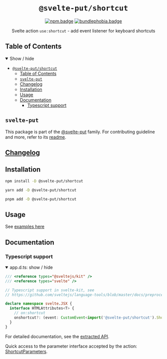 <div align="center">

# `@svelte-put/shortcut`

[![npm.badge]][npm] [![bundlephobia.badge]][bundlephobia]

Svelte action `use:shortcut` - add event listener for keyboard shortcuts

</div>

## Table of Contents

<details open>
  <summary>Show / hide</summary>

- [`@svelte-put/shortcut`](#svelte-putshortcut)
  - [Table of Contents](#table-of-contents)
  - [`svelte-put`](#svelte-put)
  - [Changelog](#changelog)
  - [Installation](#installation)
  - [Usage](#usage)
  - [Documentation](#documentation)
    - [Typescript support](#typescript-support)

</details>

## `svelte-put`

This package is part of the [@svelte-put][github.monorepo] family. For contributing guideline and more, refer to its [readme][github.monorepo].

## [Changelog][github.changelog]

## Installation

```bash
npm install -D @svelte-put/shortcut
```

```bash
yarn add -D @svelte-put/shortcut
```

```bash
pnpm add -D @svelte-put/shortcut
```

## Usage

See [examples here](https://github.com/vnphanquang/svelte-put/blob/main/packages/actions/shortcut/api/docs/shortcut.shortcut.md#example)

</details>

## Documentation

### Typescript support

<details open>
  <summary> app.d.ts: show / hide </summary>

```typescript
/// <reference types="@sveltejs/kit" />
/// <reference types="svelte" />

// Typescript support in svelte-kit, see
// https://github.com/sveltejs/language-tools/blob/master/docs/preprocessors/typescript.md#im-using-an-attributeevent-on-a-dom-element-and-it-throws-a-type-error

declare namespace svelte.JSX {
  interface HTMLAttributes<T> {
    // on:shortcut
    onshortcut?: (event: CustomEvent<import('@svelte-put/shortcut').ShortcutEventDetails>) => void;
  }
}
```

</details>

For detailed documentation, see the [extracted API][github.api].

Quick access to the parameter interface accepted by the action: [ShortcutParameters][github.api.shortcutparameters].

<!-- github specifics -->

[github.monorepo]: https://github.com/vnphanquang/svelte-put
[github.changelog]: https://github.com/vnphanquang/svelte-put/blob/main/packages/actions/shortcut/CHANGELOG.md
[github.issues]: https://github.com/vnphanquang/svelte-put/issues?q=
[github.api]: https://github.com/vnphanquang/svelte-put/blob/main/packages/actions/shortcut/api/docs/index.md
[github.api.shortcutparameters]: https://github.com/vnphanquang/svelte-put/blob/main/packages/actions/shortcut/api/docs/shortcut.shortcutparameters.md
[github.api.shortcut]: https://github.com/vnphanquang/svelte-put/blob/main/packages/actions/shortcut/api/docs/shortcut.shortcut.md

<!-- heading badge -->
[npm.badge]: https://img.shields.io/npm/v/@svelte-put/shortcut
[npm]: https://www.npmjs.com/package/@svelte-put/shortcut
[bundlephobia.badge]: https://img.shields.io/bundlephobia/minzip/@svelte-put/shortcut?label=minzipped
[bundlephobia]: https://bundlephobia.com/package/@svelte-put/shortcut
